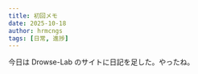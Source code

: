 ```yaml
---
title: 初回メモ
date: 2025-10-18
author: hrmcngs
tags: [日常, 進捗]
---
```


今日は Drowse-Lab のサイトに日記を足した。やったね。

